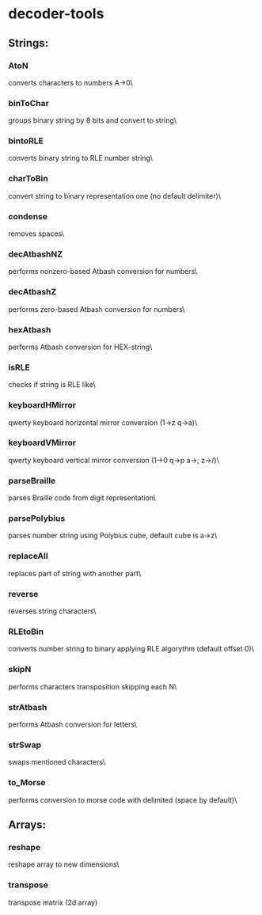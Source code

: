 # decoder-tools

## Strings:

### AtoN
converts characters to numbers A->0\
### binToChar
groups binary string by 8 bits and convert to string\
### bintoRLE
converts binary string to RLE number string\
### charToBin
convert string to binary representation one (no default delimiter)\
### condense
removes spaces\
### decAtbashNZ
performs nonzero-based Atbash conversion for numbers\
### decAtbashZ
performs zero-based Atbash conversion for numbers\
### hexAtbash
performs Atbash conversion for HEX-string\
### isRLE
checks if string is RLE like\
### keyboardHMirror
qwerty keyboard horizontal mirror conversion (1->z q->a)\
### keyboardVMirror
qwerty keyboard vertical mirror conversion (1->0 q->p a->; z->/)\
### parseBraille
parses Braille code from digit representation\
### parsePolybius
parses number string using Polybius cube, default cube is a->z\
### replaceAll
replaces part of string with another part\
### reverse
reverses string characters\
### RLEtoBin
converts number string to binary applying RLE algorythm (default offset 0)\
### skipN
performs characters transposition skipping each N\
### strAtbash
performs Atbash conversion for letters\
### strSwap
swaps mentioned characters\
### to_Morse
performs conversion to morse code with delimited (space by default)\

## Arrays:

### reshape
reshape array to new dimensions\
### transpose
transpose matrix (2d array)
